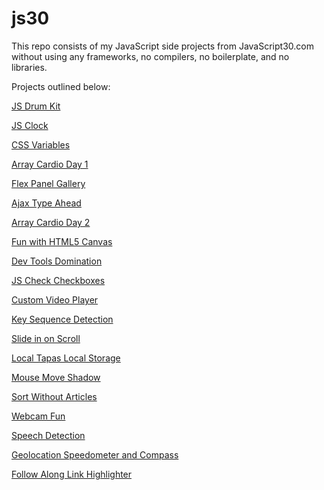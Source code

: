 # js30
This repo consists of my JavaScript side projects from JavaScript30.com without using any frameworks, no compilers, no boilerplate, and no libraries.

Projects outlined below:

<a href="https://hthanki.github.io/js30/01DrumKit/" target="_blank">JS Drum Kit</a>

<a href="https://hthanki.github.io/js30/02JSClock/" target="_blank">JS Clock</a>

<a href="https://hthanki.github.io/js30/03CSSVariables/" target="_blank">CSS Variables</a>

<a href="https://hthanki.github.io/js30/04ArrayCardioDay1/" target="_blank">Array Cardio Day 1</a>

<a href="https://hthanki.github.io/js30/05FlexPanelGallery/" target="_blank">Flex Panel Gallery</a>

<a href="https://hthanki.github.io/js30/06AjaxTypeAhead/" target="_blank">Ajax Type Ahead</a>

<a href="https://hthanki.github.io/js30/07ArrayCardioDay2/" target="_blank">Array Cardio Day 2</a>

<a href="https://hthanki.github.io/js30/08HTML5Canvas/" target="_blank">Fun with HTML5 Canvas</a>

<a href="https://hthanki.github.io/js30/09DevToolsDomination/" target="_blank">Dev Tools Domination</a>

<a href="https://hthanki.github.io/js30/10JSCheckCheckboxes/" target="_blank">JS Check Checkboxes</a>

<a href="https://hthanki.github.io/js30/11CustomVideoPlayer/" target="_blank">Custom Video Player</a>

<a href="https://hthanki.github.io/js30/12KeySequenceDetection/" target="_blank">Key Sequence Detection</a>

<a href="https://hthanki.github.io/js30/13SlideScroll/" target="_blank">Slide in on Scroll</a>

<a href="https://hthanki.github.io/js30/15LocalStorage/" target="_blank">Local Tapas Local Storage</a>

<a href="https://hthanki.github.io/js30/16MouseMoveShadow/" target="_blank">Mouse Move Shadow</a>

<a href="https://hthanki.github.io/js30/17SortWithoutArticles/" target="_blank">Sort Without Articles</a>

<a href="https://hthanki.github.io/js30/19WebcamFun/" target="_blank">Webcam Fun</a>

<a href="https://hthanki.github.io/js30/20SpeechDetection/" target="_blank">Speech Detection</a>

<a href="https://hthanki.github.io/js30/21Geolocation/" target="_blank">Geolocation Speedometer and Compass</a>

<a href="https://hthanki.github.io/js30/22FollowAlongLinkHighlighter/" target="_blank">Follow Along Link Highlighter</a>
